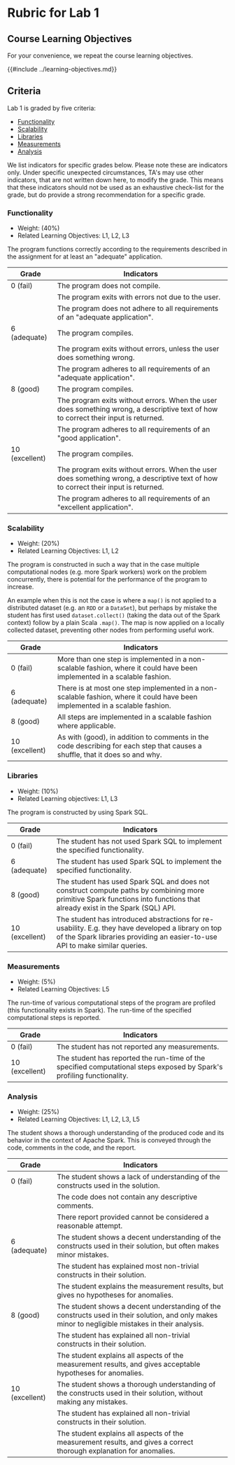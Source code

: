 # Rubric for Lab 1

## Course Learning Objectives

For your convenience, we repeat the course learning objectives.

{{#include ../learning-objectives.md}}

## Criteria

Lab 1 is graded by five criteria:

* [Functionality](#functionality)
* [Scalability](#scalability)
* [Libraries](#libraries)
* [Measurements](#measurements)
* [Analysis](#analysis)

We list indicators for specific grades below. Please note these are indicators
only. Under specific unexpected circumstances, TA's may use other indicators,
that are not written down here, to modify the grade. This means that these
indicators should not be used as an exhaustive check-list for the grade, but do
provide a strong recommendation for a specific grade.

### Functionality

* Weight: (40%)
* Related Learning Objectives: L1, L2, L3

The program functions correctly according to the requirements described in the
assignment for at least an "adequate" application.

| Grade          | Indicators                                                  |
|----------------|-------------------------------------------------------------|
| 0 (fail)       | The program does not compile.                               |
|                | The program exits with errors not due to the user.          |
|                | The program does not adhere to all requirements of an "adequate application". |
| 6 (adequate)   | The program compiles.                                       |
|                | The program exits without errors, unless the user does something wrong. |
|                | The program adheres to all requirements of an "adequate application". |
| 8 (good)       | The program compiles.                                       |
|                | The program exits without errors. When the user does something wrong, a descriptive text of how to correct their input is returned. |
|                | The program adheres to all requirements of an "good application". |
| 10 (excellent) | The program compiles.                                       | 
|                | The program exits without errors. When the user does something wrong, a descriptive text of how to correct their input is returned. |
|                | The program adheres to all requirements of an "excellent application". |

### Scalability

* Weight: (20%)
* Related Learning Objectives: L1, L2

The program is constructed in such a way that in the case multiple computational
nodes (e.g. more Spark workers) work on the problem concurrently, there is
potential for the performance of the program to increase.

An example when this is not the case is where a `map()` is not applied to a
distributed dataset (e.g. an `RDD` or a `DataSet`), but perhaps by mistake the
student has first used `dataset.collect()` (taking the data out of the Spark
context) follow by a plain Scala `.map()`. The map is now applied on a locally
collected dataset, preventing other nodes from performing useful work.

| Grade          | Indicators                                                  |
|----------------|-------------------------------------------------------------|
| 0 (fail)       | More than one step is implemented in a non-scalable fashion, where it could have been implemented in a scalable fashion. |
| 6 (adequate)   | There is at most one step implemented in a non-scalable fashion, where it could have been implemented in a scalable fashion. |
| 8 (good)       | All steps are implemented in a scalable fashion where applicable. |
| 10 (excellent) | As with (good), in addition to comments in the code describing for each step that causes a shuffle, that it does so and why. |

### Libraries

* Weight: (10%)
* Related Learning objectives: L1, L3

The program is constructed by using Spark SQL.

| Grade          | Indicators                                                  |
|----------------|-------------------------------------------------------------|
| 0 (fail)       | The student has not used Spark SQL to implement the specified functionality. |
| 6 (adequate)   | The student has used Spark SQL to implement the specified functionality. |
| 8 (good)       | The student has used Spark SQL and does not construct compute paths by combining more primitive Spark functions into functions that already exist in the Spark (SQL) API. |
| 10 (excellent) | The student has introduced abstractions for re-usability. E.g. they have developed a library on top of the Spark libraries providing an easier-to-use API to make similar queries. |

### Measurements

* Weight: (5%)
* Related Learning Objectives: L5

The run-time of various computational steps of the program are profiled (this
functionality exists in Spark). The run-time of the specified computational
steps is reported.

| Grade          | Indicators                                                  |
|----------------|-------------------------------------------------------------|
| 0 (fail)       | The student has not reported any measurements.              |
| 10 (excellent) | The student has reported the run-time of the specified computational steps exposed by Spark's profiling functionality. |

### Analysis

* Weight: (25%)
* Related Learning Objectives: L1, L2, L3, L5

The student shows a thorough understanding of the produced code and its behavior
in the context of Apache Spark. This is conveyed through the code, comments in
the code, and the report.

| Grade          | Indicators                                                  |
|----------------|-------------------------------------------------------------|
| 0 (fail)       | The student shows a lack of understanding of the constructs used in the solution. |
|                | The code does not contain any descriptive comments.         |
|                | There report provided cannot be considered a reasonable attempt. |
| 6 (adequate)   | The student shows a decent understanding of the constructs used in their solution, but often makes minor mistakes. |
|                | The student has explained most non-trivial constructs in their solution. |
|                | The student explains the measurement results, but gives no hypotheses for anomalies. |
| 8 (good)       | The student shows a decent understanding of the constructs used in their solution, and only makes minor to negligible mistakes in their analysis. |
|                | The student has explained all non-trivial constructs in their solution. |
|                | The student explains all aspects of the measurement results, and gives acceptable hypotheses for anomalies. |
| 10 (excellent) | The student shows a thorough understanding of the constructs used in their solution, without making any mistakes. |
|                | The student has explained all non-trivial constructs in their solution. |
|                | The student explains all aspects of the measurement results, and gives a correct thorough explanation for anomalies. | 
